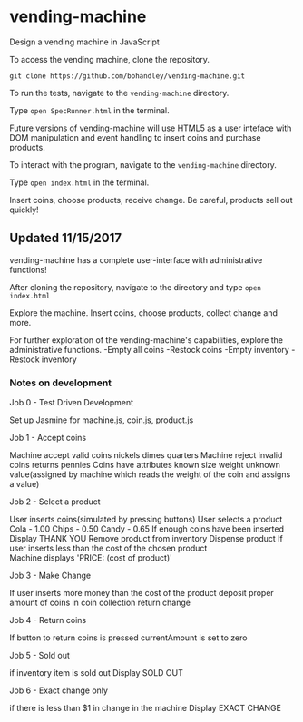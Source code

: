 # vending-machine
Design a vending machine in JavaScript

To access the vending machine, clone the repository.

`git clone https://github.com/bohandley/vending-machine.git`

To run the tests, navigate to the `vending-machine` directory. 

Type `open SpecRunner.html` in the terminal.

Future versions of vending-machine will use HTML5 as a user inteface with DOM manipulation 
and event handling to insert coins and purchase products. 

To interact with the program, navigate to the `vending-machine` directory. 

Type `open index.html` in the terminal.

Insert coins, choose products, receive change. Be careful, products sell out quickly!

## Updated 11/15/2017

vending-machine has a complete user-interface with administrative functions!

After cloning the repository, navigate to the directory and type `open index.html`

Explore the machine. Insert coins, choose products, collect change and more.

For further exploration of the vending-machine's capabilities, explore the administrative functions.
  -Empty all coins
  -Restock coins
  -Empty inventory
  -Restock inventory

### Notes on development

Job 0 - Test Driven Development

  Set up Jasmine for machine.js, coin.js, product.js

Job 1 - Accept coins

  Machine accept valid coins
    nickels
    dimes
    quarters
  Machine reject invalid coins
    returns pennies
  Coins have attributes
    known
      size
      weight
    unknown
      value(assigned by machine which reads the weight of the coin and assigns a value)

Job 2 - Select a product
  
  User inserts coins(simulated by pressing buttons)
  User selects a product
    Cola - 1.00
    Chips - 0.50
    Candy - 0.65
  If enough coins have been inserted
    Display THANK YOU
    Remove product from inventory
    Dispense product
  If user inserts less than the cost of the chosen product  
    Machine displays 'PRICE: (cost of product)'

Job 3 - Make Change

  If user inserts more money than the cost of the product
    deposit proper amount of coins in coin collection
    return change

Job 4 - Return coins

  If button to return coins is pressed
    currentAmount is set to zero

Job 5 - Sold out

  if inventory item is sold out
    Display SOLD OUT

Job 6 - Exact change only

  if there is less than $1 in change in the machine
    Display EXACT CHANGE
  
